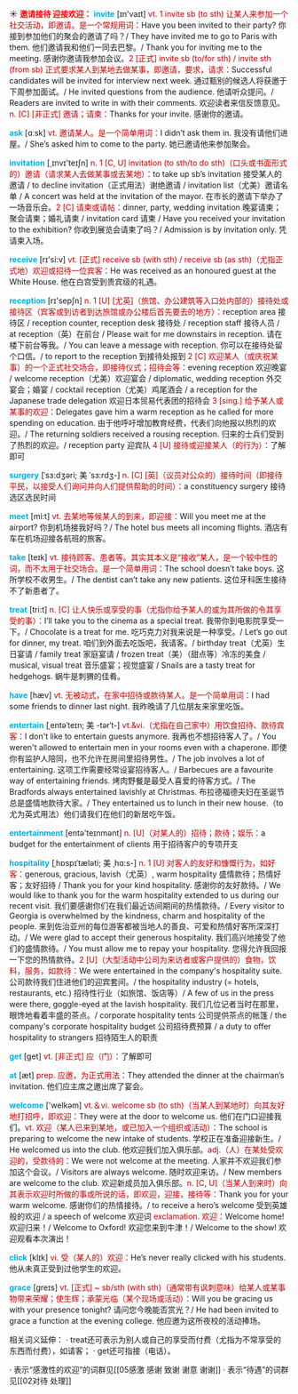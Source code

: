 ☀ <font color="red">**邀请接待 迎接欢迎：**</font>
<font color="sky blue">**invite**</font> [ɪn'vaɪt] 
<font color="#c00000">vt. 1 invite sb (to sth) 让某人来参加一个社交活动，即邀请。是一个常规用词：</font>Have you been invited to their party? 你接到参加他们的聚会的邀请了吗？/ They have invited me to go to Paris with them. 他们邀请我和他们一同去巴黎。/ Thank you for inviting me to the meeting. 感谢你邀请我参加会议。<font color="#c00000">2 [正式] invite sb (to/for sth) / invite sth (from sb) 正式要求某人到某地去做某事，即邀请，要求，请求：</font>Successful candidates will be invited for interview next week. 通过甄别的候选人将获邀于下周参加面试。/ He invited questions from the audience. 他请听众提问。/ Readers are invited to write in with their comments. 欢迎读者来信反馈意见。<font color="#c00000">n. [C] [非正式] 邀请；请柬：</font>Thanks for your invite. 感谢你的邀请。

<font color="sky blue">**ask**</font> [ɑːsk] 
<font color="#c00000">vt. 邀请某人。是一个简单用词：</font>I didn’t ask them in. 我没有请他们进屋。/ She’s asked him to come to the party. 她已邀请他来参加聚会。

<font color="sky blue">**invitation**</font> [͵ɪnvɪ'teɪʃn] 
<font color="#c00000">n. 1 [C, U] invitation (to sth/to do sth)（口头或书面形式的）邀请（请求某人去做某事或去某地）：</font>to take up sb’s invitation 接受某人的邀请 / to decline invitation（正式用法）谢绝邀请 / invitation list（尤美）邀请名单 / A concert was held at the invitation of the mayor. 在市长的邀请下举办了一场音乐会。<font color="#c00000">2 [C] 请柬或请帖：</font>dinner, party, wedding invitation 晚宴请柬；聚会请柬；婚礼请柬 / invitation card 请柬 / Have you received your invitation to the exhibition? 你收到展览会请柬了吗？/ Admission is by invitation only. 凭请柬入场。

<font color="sky blue">**receive**</font> [rɪ'si:v] 
<font color="#c00000">vt. [正式] receive sb (with sth) / receive sb (as sth)（尤指正式地）欢迎或招待一位宾客：</font>He was received as an honoured guest at the White House. 他在白宫受到贵宾级的礼遇。

<font color="sky blue">**reception**</font> [rɪ'sepʃn] 
<font color="#c00000">n. 1 [U] [尤英]（旅馆、办公建筑等入口处内部的）接待处或接待区（宾客或到访者到达旅馆或办公楼后首先要去的地方）：</font>reception area 接待区 / reception counter, reception desk 接待处 / reception staff 接待人员 / at reception（英）在前台 / Please wait for me downstairs in reception. 请在楼下前台等我。/ You can leave a message with reception. 你可以在接待处留个口信。/ to report to the reception 到接待处报到 <font color="#c00000">2 [C] 欢迎某人（或庆祝某事）的一个正式社交场合，即接待仪式；招待会等：</font>evening reception 欢迎晚宴 / welcome reception（尤美）欢迎宴会 / diplomatic, wedding reception 外交宴会；婚宴 / cocktail reception（尤美）鸡尾酒会 / a reception for the Japanese trade delegation 欢迎日本贸易代表团的招待会 <font color="#c00000">3 [sing.] 给予某人或某事的欢迎：</font>Delegates gave him a warm reception as he called for more spending on education. 由于他呼吁增加教育经费，代表们向他报以热烈的欢迎。/ The returning soldiers received a rousing reception. 归来的士兵们受到了热烈的欢迎。/ reception party 迎宾队 <font color="#c00000">4 [U] 接待或迎接某人（的行为）：</font>了解即可
           
<font color="sky blue">**surgery**</font> [ˈsɜ:dʒəri; 美 ˈsɜ:rdʒ-]
<font color="#c00000">n. [C] [英]（议员对公众的）接待时间（即接待平民，以接受人们询问并向人们提供帮助的时间）：</font>a constituency surgery 接待选区选民时间

<font color="sky blue">**meet**</font> [mi:t] 
<font color="#c00000">vt. 去某地等候某人的到来，即迎接：</font>Will you meet me at the airport? 你到机场接我好吗？/ The hotel bus meets all incoming flights. 酒店有车在机场迎接各航班的旅客。

<font color="sky blue">**take**</font> [teɪk] 
<font color="#c00000">vt. 接待顾客、患者等。其实其本义是“接收”某人，是一个较中性的词，而不太用于社交场合。是一个简单用词：</font>The school doesn’t take boys. 这所学校不收男生。/ The dentist can’t take any new patients. 这位牙科医生接待不了新患者了。

<font color="sky blue">**treat**</font> [tri:t] 
<font color="#c00000">n. [C] 让人快乐或享受的事（尤指你给予某人的或为其所做的令其享受的事）：</font>I’ll take you to the cinema as a special treat. 我带你到电影院享受一下。/ Chocolate is a treat for me. 吃巧克力对我来说是一种享受。/ Let’s go out for dinner, my treat. 咱们到外面去吃饭吧，我请客。/ birthday treat（尤英）生日宴请 / family treat 家庭宴请 / frozen treat（美）（甜点等）冷冻的美食 / musical, visual treat 音乐盛宴；视觉盛宴 / Snails are a tasty treat for hedgehogs. 蜗牛是刺猬的佳肴。
           
<font color="sky blue">**have**</font> [hæv] 
<font color="#c00000">vt. 无被动式，在家中招待或款待某人。是一个简单用词：</font>I had some friends to dinner last night. 我昨晚请了几位朋友来家里吃饭。
           
<font color="sky blue">**entertain**</font> [ˌentəˈteɪn; 美 -tərˈt-]
<font color="#c00000">vt.&vi.（尤指在自己家中）用饮食招待、款待宾客：</font>I don't like to entertain guests anymore. 我再也不想招待客人了。/ You weren't allowed to entertain men in your rooms even with a chaperone. 即使你有监护人陪同，也不允许在房间里招待男性。/ The job involves a lot of entertaining. 这项工作需要经常设宴招待客人。/ Barbecues are a favourite way of entertaining friends. 烤肉野餐是最受人喜爱的待客方式。/ The Bradfords always entertained lavishly at Christmas. 布拉德福德夫妇在圣诞节总是盛情地款待大家。/ They entertained us to lunch in their new house.（to尤为英式用法）他们请我们在他们的新居吃午饭。

<font color="sky blue">**entertainment**</font> [entə'teɪnmənt] 
<font color="#c00000">n. [U]（对某人的）招待；款待；娱乐：</font>a budget for the entertainment of clients 用于招待客户的专项开支
           
<font color="sky blue">**hospitality**</font> [ˌhɒspɪˈtæləti; 美 ˌhɑ:s-]
<font color="#c00000">n. 1 [U] 对客人的友好和慷慨行为，如好客：</font>generous, gracious, lavish（尤英）, warm hospitality 盛情款待；热情好客；友好招待 / Thank you for your kind hospitality. 感谢你的友好款待。/ We would like to thank you for the warm hospitality extended to us during our recent visit. 我们要感谢你们在我们最近访间期间的热情款待。/ Every visitor to Georgia is overwhelmed by the kindness, charm and hospitality of the people. 来到佐治亚州的每位游客都被当地人的善良、可爱和热情好客所深深打动。/ We were glad to accept their generous hospitality. 我们高兴地接受了他们的盛情款待。/ You must allow me to repay your hospitality. 您得允许我回报一下您的热情款待。<font color="#c00000">2 [U]（大型活动中公司为来访者或客户提供的）食物，饮料，服务，如款待：</font>We were entertained in the company's hospitality suite. 公司款待我们住进他们的迎宾套间。/ the hospitality industry (= hotels, restaurants, etc.) 招待性行业（如旅馆、饭店等）/ A few of us in the press were there, goggle-eyed at the lavish hospitality. 我们几位记者当时在那里，眼馋地看着丰盛的茶点。/ corporate hospitality tents 公司提供茶点的帐篷 / the company's corporate hospitality budget 公司招待费预算 / a duty to offer hospitality to strangers 招待陌生人的职责

<font color="sky blue">**get**</font> [ɡet] 
<font color="#c00000">vt. [非正式] 应（门）：</font>了解即可

<font color="sky blue">**at**</font> [æt] 
<font color="#c00000">prep. 应邀，为正式用法：</font>They attended the dinner at the chairman’s invitation. 他们应主席之邀出席了宴会。

<font color="sky blue">**welcome**</font> ['welkəm] 
<font color="#c00000">vt.＆vi. welcome sb (to sth)（当某人到某地时）向其友好地打招呼，即欢迎：</font>They were at the door to welcome us. 他们在门口迎接我们。<font color="#c00000">vt. 欢迎（某人已来到某地，或已加入一个组织或活动）：</font>The school is preparing to welcome the new intake of students. 学校正在准备迎接新生。/ He welcomed us into the club. 他欢迎我们加入俱乐部。<font color="#c00000">adj.（人）在某处受欢迎的，受款待的：</font>We were not welcome at the meeting. 人家并不欢迎我们参加这个会议。/ Visitors are always welcome. 随时欢迎来访。/ New members are welcome to the club. 欢迎新成员加入俱乐部。<font color="#c00000">n. [C, U]（当某人到来时）向其表示欢迎时所做的事或所说的话，即欢迎，迎接，接待等：</font>Thank you for your warm welcome. 感谢你们的热情接待。/ to receive a hero’s welcome 受到英雄般的欢迎 / a speech of welcome 欢迎词 <font color="#c00000">exclamation. 欢迎：</font>Welcome home! 欢迎归来！/ Welcome to Oxford! 欢迎您来到牛津！/ Welcome to the show! 欢迎观看本次演出！

<font color="sky blue">**click**</font> [klɪk] 
<font color="#c00000">vi. 受（某人的）欢迎：</font>He’s never really clicked with his students. 他从未真正受到过他学生的欢迎。
           
<font color="sky blue">**grace**</font> [greɪs]
<font color="#c00000">vt. [正式] ~ sb/sth (with sth)（通常带有讽刺意味）给某人或某事物带来荣耀；使生辉；承蒙光临（某个现场或活动）：</font>Will you be gracing us with your presence tonight? 请问您今晚能否赏光？/ He had been invited to grace a function at the evening college. 他应邀为这所夜校的活动捧场。

相关词义延伸：
· treat还可表示为别人或自己的享受而付费（尤指为不常享受的东西而付费），如请客；
· get还可指接（电话）。

· 表示“感激性的欢迎”的词群见[[05感激 感谢 致谢 谢意 谢谢]]
· 表示“待遇”的词群见[[02对待 处理]]
